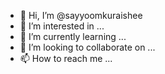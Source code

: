 - 👋 Hi, I’m @sayyoomkuraishee
- 👀 I’m interested in ...
- 🌱 I’m currently learning ...
- 💞️ I’m looking to collaborate on ...
- 📫 How to reach me ...

<!---
sayyoomkuraishee/sayyoomkuraishee is a ✨ special ✨ repository because its `README.md` (this file) appears on your GitHub profile.
You can click the Preview link to take a look at your changes.
--->
